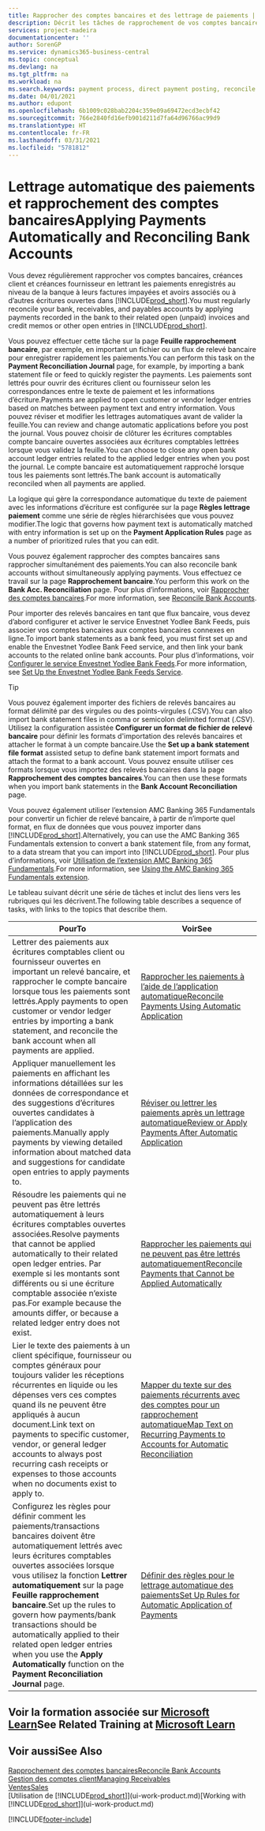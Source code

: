 ```yaml
---
title: Rapprocher des comptes bancaires et des lettrage de paiements | Microsoft Docs
description: Décrit les tâches de rapprochement de vos comptes bancaires, client, et fournisseur, valider des règlements ou des frais, et lettrer des paiements automatiquement.
services: project-madeira
documentationcenter: ''
author: SorenGP
ms.service: dynamics365-business-central
ms.topic: conceptual
ms.devlang: na
ms.tgt_pltfrm: na
ms.workload: na
ms.search.keywords: payment process, direct payment posting, reconcile payment, expenses, cash receipts
ms.date: 04/01/2021
ms.author: edupont
ms.openlocfilehash: 6b1009c028bab2204c359e09a69472ecd3ecbf42
ms.sourcegitcommit: 766e2840fd16efb901d211d7fa64d96766ac99d9
ms.translationtype: HT
ms.contentlocale: fr-FR
ms.lasthandoff: 03/31/2021
ms.locfileid: "5781812"
---
```

# <a name="applying-payments-automatically-and-reconciling-bank-accounts"></a><span data-ttu-id="0a84e-103">Lettrage automatique des paiements et rapprochement des comptes bancaires</span><span class="sxs-lookup"><span data-stu-id="0a84e-103">Applying Payments Automatically and Reconciling Bank Accounts</span></span>
<span data-ttu-id="0a84e-104">Vous devez régulièrement rapprocher vos comptes bancaires, créances client et créances fournisseur en lettrant les paiements enregistrés au niveau de la banque à leurs factures impayées et avoirs associés ou à d’autres écritures ouvertes dans [!INCLUDE[prod_short](includes/prod_short.md)].</span><span class="sxs-lookup"><span data-stu-id="0a84e-104">You must regularly reconcile your bank, receivables, and payables accounts by applying payments recorded in the bank to their related open (unpaid) invoices and credit memos or other open entries in [!INCLUDE[prod_short](includes/prod_short.md)].</span></span>  

<span data-ttu-id="0a84e-105">Vous pouvez effectuer cette tâche sur la page **Feuille rapprochement bancaire**, par exemple, en important un fichier ou un flux de relevé bancaire pour enregistrer rapidement les paiements.</span><span class="sxs-lookup"><span data-stu-id="0a84e-105">You can perform this task on the **Payment Reconciliation Journal** page, for example, by importing a bank statement file or feed to quickly register the payments.</span></span> <span data-ttu-id="0a84e-106">Les paiements sont lettrés pour ouvrir des écritures client ou fournisseur selon les correspondances entre le texte de paiement et les informations d’écriture.</span><span class="sxs-lookup"><span data-stu-id="0a84e-106">Payments are applied to open customer or vendor ledger entries based on matches between payment text and entry information.</span></span> <span data-ttu-id="0a84e-107">Vous pouvez réviser et modifier les lettrages automatiques avant de valider la feuille.</span><span class="sxs-lookup"><span data-stu-id="0a84e-107">You can review and change automatic applications before you post the journal.</span></span> <span data-ttu-id="0a84e-108">Vous pouvez choisir de clôturer les écritures comptables compte bancaire ouvertes associées aux écritures comptables lettrées lorsque vous validez la feuille.</span><span class="sxs-lookup"><span data-stu-id="0a84e-108">You can choose to close any open bank account ledger entries related to the applied ledger entries when you post the journal.</span></span> <span data-ttu-id="0a84e-109">Le compte bancaire est automatiquement rapproché lorsque tous les paiements sont lettrés.</span><span class="sxs-lookup"><span data-stu-id="0a84e-109">The bank account is automatically reconciled when all payments are applied.</span></span>

<span data-ttu-id="0a84e-110">La logique qui gère la correspondance automatique du texte de paiement avec les informations d’écriture est configurée sur la page **Règles lettrage paiement** comme une série de règles hiérarchisées que vous pouvez modifier.</span><span class="sxs-lookup"><span data-stu-id="0a84e-110">The logic that governs how payment text is automatically matched with entry information is set up on the **Payment Application Rules** page as a number of prioritized rules that you can edit.</span></span>

<span data-ttu-id="0a84e-111">Vous pouvez également rapprocher des comptes bancaires sans rapprocher simultanément des paiements.</span><span class="sxs-lookup"><span data-stu-id="0a84e-111">You can also reconcile bank accounts without simultaneously applying payments.</span></span> <span data-ttu-id="0a84e-112">Vous effectuez ce travail sur la page **Rapprochement bancaire**.</span><span class="sxs-lookup"><span data-stu-id="0a84e-112">You perform this work on the **Bank Acc. Reconciliation** page.</span></span> <span data-ttu-id="0a84e-113">Pour plus d’informations, voir [Rapprocher des comptes bancaires](bank-how-reconcile-bank-accounts-separately.md).</span><span class="sxs-lookup"><span data-stu-id="0a84e-113">For more information, see [Reconcile Bank Accounts](bank-how-reconcile-bank-accounts-separately.md).</span></span>   

<span data-ttu-id="0a84e-114">Pour importer des relevés bancaires en tant que flux bancaire, vous devez d’abord configurer et activer le service Envestnet Yodlee Bank Feeds, puis associer vos comptes bancaires aux comptes bancaires connexes en ligne.</span><span class="sxs-lookup"><span data-stu-id="0a84e-114">To import bank statements as a bank feed, you must first set up and enable the Envestnet Yodlee Bank Feed service, and then link your bank accounts to the related online bank accounts.</span></span> <span data-ttu-id="0a84e-115">Pour plus d’informations, voir [Configurer le service Envestnet Yodlee Bank Feeds](bank-how-setup-bank-statement-service.md).</span><span class="sxs-lookup"><span data-stu-id="0a84e-115">For more information, see [Set Up the Envestnet Yodlee Bank Feeds Service](bank-how-setup-bank-statement-service.md).</span></span>  

> [!TIP]
> <span data-ttu-id="0a84e-116">Vous pouvez également importer des fichiers de relevés bancaires au format délimité par des virgules ou des points-virgules (.CSV).</span><span class="sxs-lookup"><span data-stu-id="0a84e-116">You can also import bank statement files in comma or semicolon delimited format (.CSV).</span></span> <span data-ttu-id="0a84e-117">Utilisez la configuration assistée **Configurer un format de fichier de relevé bancaire** pour définir les formats d'importation des relevés bancaires et attacher le format à un compte bancaire.</span><span class="sxs-lookup"><span data-stu-id="0a84e-117">Use the **Set up a bank statement file format** assisted setup to define bank statement import formats and attach the format to a bank account.</span></span> <span data-ttu-id="0a84e-118">Vous pouvez ensuite utiliser ces formats lorsque vous importez des relevés bancaires dans la page **Rapprochement des comptes bancaires**.</span><span class="sxs-lookup"><span data-stu-id="0a84e-118">You can then use these formats when you import bank statements in the **Bank Account Reconciliation** page.</span></span>

<span data-ttu-id="0a84e-119">Vous pouvez également utiliser l’extension AMC Banking 365 Fundamentals pour convertir un fichier de relevé bancaire, à partir de n’importe quel format, en flux de données que vous pouvez importer dans [!INCLUDE[prod_short](includes/prod_short.md)].</span><span class="sxs-lookup"><span data-stu-id="0a84e-119">Alternatively, you can use the AMC Banking 365 Fundamentals extension to convert a bank statement file, from any format, to a data stream that you can import into [!INCLUDE[prod_short](includes/prod_short.md)].</span></span> <span data-ttu-id="0a84e-120">Pour plus d’informations, voir [Utilisation de l’extension AMC Banking 365 Fundamentals](ui-extensions-amc-banking.md).</span><span class="sxs-lookup"><span data-stu-id="0a84e-120">For more information, see [Using the AMC Banking 365 Fundamentals extension](ui-extensions-amc-banking.md).</span></span>  

<span data-ttu-id="0a84e-121">Le tableau suivant décrit une série de tâches et inclut des liens vers les rubriques qui les décrivent.</span><span class="sxs-lookup"><span data-stu-id="0a84e-121">The following table describes a sequence of tasks, with links to the topics that describe them.</span></span>  

| <span data-ttu-id="0a84e-122">Pour</span><span class="sxs-lookup"><span data-stu-id="0a84e-122">To</span></span> | <span data-ttu-id="0a84e-123">Voir</span><span class="sxs-lookup"><span data-stu-id="0a84e-123">See</span></span> |
| --- | --- |
| <span data-ttu-id="0a84e-124">Lettrer des paiements aux écritures comptables client ou fournisseur ouvertes en important un relevé bancaire, et rapprocher le compte bancaire lorsque tous les paiements sont lettrés.</span><span class="sxs-lookup"><span data-stu-id="0a84e-124">Apply payments to open customer or vendor ledger entries by importing a bank statement, and reconcile the bank account when all payments are applied.</span></span> |[<span data-ttu-id="0a84e-125">Rapprocher les paiements à l’aide de l’application automatique</span><span class="sxs-lookup"><span data-stu-id="0a84e-125">Reconcile Payments Using Automatic Application</span></span>](receivables-how-reconcile-payments-auto-application.md) |
| <span data-ttu-id="0a84e-126">Appliquer manuellement les paiements en affichant les informations détaillées sur les données de correspondance et des suggestions d’écritures ouvertes candidates à l’application des paiements.</span><span class="sxs-lookup"><span data-stu-id="0a84e-126">Manually apply payments by viewing detailed information about matched data and suggestions for candidate open entries to apply payments to.</span></span> |[<span data-ttu-id="0a84e-127">Réviser ou lettrer les paiements après un lettrage automatique</span><span class="sxs-lookup"><span data-stu-id="0a84e-127">Review or Apply Payments After Automatic Application</span></span>](receivables-how-review-apply-payments-auto-application.md) |
| <span data-ttu-id="0a84e-128">Résoudre les paiements qui ne peuvent pas être lettrés automatiquement à leurs écritures comptables ouvertes associées.</span><span class="sxs-lookup"><span data-stu-id="0a84e-128">Resolve payments that cannot be applied automatically to their related open ledger entries.</span></span> <span data-ttu-id="0a84e-129">Par exemple si les montants sont différents ou si une écriture comptable associée n’existe pas.</span><span class="sxs-lookup"><span data-stu-id="0a84e-129">For example because the amounts differ, or because a related ledger entry does not exist.</span></span> |[<span data-ttu-id="0a84e-130">Rapprocher les paiements qui ne peuvent pas être lettrés automatiquement</span><span class="sxs-lookup"><span data-stu-id="0a84e-130">Reconcile Payments that Cannot be Applied Automatically</span></span>](receivables-how-reconcile-payments-cannot-apply-auto.md) |
| <span data-ttu-id="0a84e-131">Lier le texte des paiements à un client spécifique, fournisseur ou comptes généraux pour toujours valider les réceptions récurrentes en liquide ou les dépenses vers ces comptes quand ils ne peuvent être appliqués à aucun document.</span><span class="sxs-lookup"><span data-stu-id="0a84e-131">Link text on payments to specific customer, vendor, or general ledger accounts to always post recurring cash receipts or expenses to those accounts when no documents exist to apply to.</span></span> |[<span data-ttu-id="0a84e-132">Mapper du texte sur des paiements récurrents avec des comptes pour un rapprochement automatique</span><span class="sxs-lookup"><span data-stu-id="0a84e-132">Map Text on Recurring Payments to Accounts for Automatic Reconciliation</span></span>](receivables-how-map-text-recurring-payments-accounts-auto-reconcilliation.md) |
|<span data-ttu-id="0a84e-133">Configurez les règles pour définir comment les paiements/transactions bancaires doivent être automatiquement lettrés avec leurs écritures comptables ouvertes associées lorsque vous utilisez la fonction **Lettrer automatiquement** sur la page **Feuille rapprochement bancaire**.</span><span class="sxs-lookup"><span data-stu-id="0a84e-133">Set up the rules to govern how payments/bank transactions should be automatically applied to their related open ledger entries when you use the **Apply Automatically** function on the **Payment Reconciliation Journal** page.</span></span>|[<span data-ttu-id="0a84e-134">Définir des règles pour le lettrage automatique des paiements</span><span class="sxs-lookup"><span data-stu-id="0a84e-134">Set Up Rules for Automatic Application of Payments</span></span>](receivables-how-set-up-payment-application-rules.md)|

## <a name="see-related-training-at-microsoft-learn"></a><span data-ttu-id="0a84e-135">Voir la formation associée sur [Microsoft Learn](/learn/modules/use-journals-dynamics-365-business-central/index)</span><span class="sxs-lookup"><span data-stu-id="0a84e-135">See Related Training at [Microsoft Learn](/learn/modules/use-journals-dynamics-365-business-central/index)</span></span>

## <a name="see-also"></a><span data-ttu-id="0a84e-136">Voir aussi</span><span class="sxs-lookup"><span data-stu-id="0a84e-136">See Also</span></span>
[<span data-ttu-id="0a84e-137">Rapprochement des comptes bancaires</span><span class="sxs-lookup"><span data-stu-id="0a84e-137">Reconcile Bank Accounts</span></span>](bank-how-reconcile-bank-accounts-separately.md)  
[<span data-ttu-id="0a84e-138">Gestion des comptes client</span><span class="sxs-lookup"><span data-stu-id="0a84e-138">Managing Receivables</span></span>](receivables-manage-receivables.md)  
[<span data-ttu-id="0a84e-139">Ventes</span><span class="sxs-lookup"><span data-stu-id="0a84e-139">Sales</span></span>](sales-manage-sales.md)  
<span data-ttu-id="0a84e-140">[Utilisation de [!INCLUDE[prod_short](includes/prod_short.md)]](ui-work-product.md)</span><span class="sxs-lookup"><span data-stu-id="0a84e-140">[Working with [!INCLUDE[prod_short](includes/prod_short.md)]](ui-work-product.md)</span></span>


[!INCLUDE[footer-include](includes/footer-banner.md)]